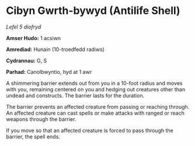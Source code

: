 # Cibyn Gwrth-bywyd (Antilife Shell)

*Lefel 5 diofryd*

**Amser Hudo:** 1 acsiwn

**Amrediad:** Hunain (10-troedfedd radiws)

**Cydrannau:** G, S

**Parhad:** Canolbwyntio, hyd at 1 awr

A shimmering barrier extends out from you in a 10-foot radius and moves with you, remaining centered on you and hedging out creatures other than undead and constructs. The barrier lasts for the duration.

The barrier prevents an affected creature from passing or reaching through. An affected creature can cast spells or make attacks with ranged or reach weapons through the barrier.

If you move so that an affected creature is forced to pass through the barrier, the spell ends.
